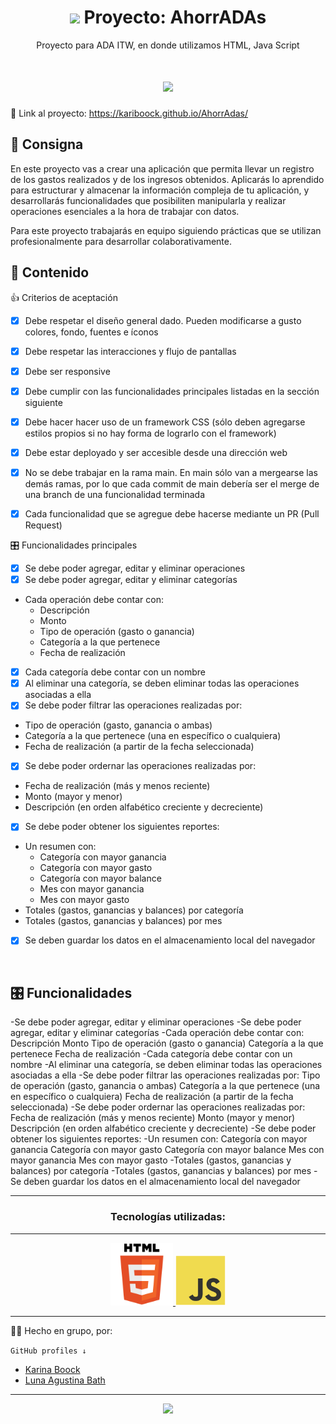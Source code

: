 <h1 align="center"><img src="https://www.bootgum.com/wp-content/uploads/2018/07/Wallet_Cash_550px.gif" width="30px"> Proyecto: AhorrADAs</h1>

<p align="center">Proyecto para ADA ITW, en donde utilizamos HTML, Java Script</p>

<h1 align="center"><img src="https://www.mdzol.com/u/fotografias/m/2022/11/3/f848x477-1310046_1367849_5050.jpg" width="300px"></h1>


📍 Link al proyecto: https://kariboock.github.io/AhorrAdas/


## 📝 Consigna
<p>En este proyecto vas a crear una aplicación que permita llevar un registro de los gastos realizados y de los ingresos obtenidos. Aplicarás lo aprendido para estructurar y almacenar la información compleja de tu aplicación, y desarrollarás funcionalidades que posibiliten manipularla y realizar operaciones esenciales a la hora de trabajar con datos.

Para este proyecto trabajarás en equipo siguiendo prácticas que se utilizan profesionalmente para desarrollar colaborativamente.</p>


## 📝 Contenido

   


👍 Criterios de aceptación
- [x] Debe respetar el diseño general dado. Pueden modificarse a gusto colores, fondo, fuentes e íconos
- [x] Debe respetar las interacciones y flujo de pantallas
- [x] Debe ser responsive
- [x] Debe cumplir con las funcionalidades principales listadas en la sección siguiente
- [x] Debe hacer hacer uso de un framework CSS (sólo deben agregarse estilos propios si no hay forma de lograrlo con el framework)
- [x] Debe estar deployado y ser accesible desde una dirección web
- [x] No se debe trabajar en la rama main. En main sólo van a mergearse las demás ramas, por lo que cada commit de main debería ser el merge de una branch de una funcionalidad terminada
- [x] Cada funcionalidad que se agregue debe hacerse mediante un PR (Pull Request)

   


🎛 Funcionalidades principales
- [x] Se debe poder agregar, editar y eliminar operaciones
- [x] Se debe poder agregar, editar y eliminar categorías
- Cada operación debe contar con:
   - Descripción
   - Monto
   - Tipo de operación (gasto o ganancia)
   - Categoría a la que pertenece
   - Fecha de realización
- [x] Cada categoría debe contar con un nombre
- [x] Al eliminar una categoría, se deben eliminar todas las operaciones asociadas a ella
- [x] Se debe poder filtrar las operaciones realizadas por:
- Tipo de operación (gasto, ganancia o ambas)
- Categoría a la que pertenece (una en específico o cualquiera)
- Fecha de realización (a partir de la fecha seleccionada)
- [x] Se debe poder ordernar las operaciones realizadas por:
- Fecha de realización (más y menos reciente)
- Monto (mayor y menor)
- Descripción (en orden alfabético creciente y decreciente)
- [x] Se debe poder obtener los siguientes reportes:
- Un resumen con: 
   - Categoría con mayor ganancia
   - Categoría con mayor gasto
   - Categoría con mayor balance
   - Mes con mayor ganancia
   - Mes con mayor gasto
- Totales (gastos, ganancias y balances) por categoría
- Totales (gastos, ganancias y balances) por mes
- [x] Se deben guardar los datos en el almacenamiento local del navegador


&nbsp;

## 🎛 Funcionalidades

-Se debe poder agregar, editar y eliminar operaciones
-Se debe poder agregar, editar y eliminar categorías
-Cada operación debe contar con:
   Descripción
   Monto
   Tipo de operación (gasto o ganancia)
   Categoría a la que pertenece
   Fecha de realización
-Cada categoría debe contar con un nombre
-Al eliminar una categoría, se deben eliminar todas las operaciones asociadas a ella
-Se debe poder filtrar las operaciones realizadas por:
   Tipo de operación (gasto, ganancia o ambas)
   Categoría a la que pertenece (una en específico o cualquiera)
   Fecha de realización (a partir de la fecha seleccionada)
-Se debe poder ordernar las operaciones realizadas por:
   Fecha de realización (más y menos reciente)
   Monto (mayor y menor)
   Descripción (en orden alfabético creciente y decreciente)
-Se debe poder obtener los siguientes reportes:
   -Un resumen con:
       Categoría con mayor ganancia
       Categoría con mayor gasto
       Categoría con mayor balance
       Mes con mayor ganancia
       Mes con mayor gasto
   -Totales (gastos, ganancias y balances) por categoría
   -Totales (gastos, ganancias y balances) por mes
-Se deben guardar los datos en el almacenamiento local del navegador



---
<h3 align="center">Tecnologías utilizadas:</h3>

 
---



<p align="center"> 
  <a href="https://www.w3schools.com/html/html_intro.asp" target="_blank"> 
    <img src="https://raw.githubusercontent.com/devicons/devicon/master/icons/html5/html5-original-wordmark.svg" alt="html5" width="100" height="100"/> 
  </a> 
  <a href="https://developer.mozilla.org/en-US/docs/Web/JavaScript" target="_blank"> 
    <img src="https://raw.githubusercontent.com/devicons/devicon/master/icons/javascript/javascript-original.svg" alt="javascript" width="80" height="80"/>   
  </a>
</p>


  
---



<p>👩‍💻 Hecho en grupo, por:</p>

```GitHub profiles ↓```
<ul>
        <li><a href="https://github.com/Kariboock" target="_blank">Karina Boock</a></li>
        <li><a href="https://github.com/lulabath" target="_blank">Luna Agustina Bath</a></li>
</ul>

---
<p align="center"><img src="https://www.bigfooty.com/forum/media/bugs-bunny-looney-tunes-gif.102677/full" width="300px"></p>

